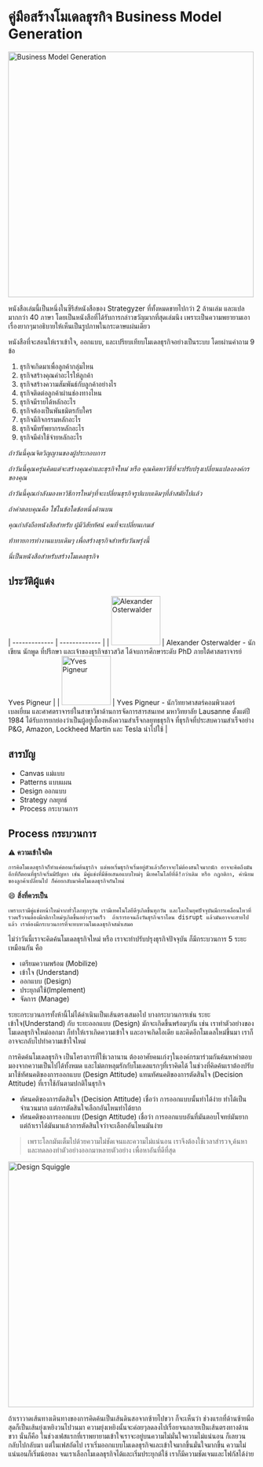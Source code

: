 # คู่มือสร้างโมเดลธุรกิจ Business Model Generation

<img src="https://www.strategyzer.com/hs-fs/hubfs/BOOK_COVER_WEB_01-Business_Model_Generation.png?width=1700&height=1380&name=BOOK_COVER_WEB_01-Business_Model_Generation.png" alt="Business Model Generation" style="width:500px;"/>

หนังสือเล่มนี้เป็นหนึ่งในซีรีส์หนังสือของ Strategyzer ที่ทั้งหมดขายไปกว่า 2 ล้านเล่ม และแปลมากกว่า 40 ภาษา 
โดยเป็นหนังสือที่ได้รับการกล่าวขวัญมากที่สุดเล่มนึง เพราะเป็นความพยายามเอาเรื่องยากๆมาอธิบายให้เห็นเป็นรูปภาพในกระดาษแผ่นเดียว

หนังสือที่จะสอนให้เราเข้าใจ, ออกแบบ, และเปรียบเทียบโมเดลธุรกิจอย่างเป็นระบบ โดยผ่านคำถาม 9 ข้อ
1. ธุรกิจเกิดมาเพื่อลูกค้ากลุ่มไหน 
2. ธุรกิจสร้างคุณค่าอะไรให้ลูกค้า
3. ธุรกิจสร้างความสัมพันธ์กับลูกค้าอย่างไร 
4. ธุรกิจติดต่อลูกค้าผ่านช่องทางไหน
5. ธุรกิจมีรายได้หลักอะไร
6. ธุรกิจต้องเป็นพันธมิตรกับใคร
7. ธุรกิจมีกิจกรรมหลักอะไร
8. ธุรกิจมีทรัพยากรหลักอะไร
9. ธุรกิจมีค่าใช้จ่ายหลักอะไร


*ถ้าวันนี้คุณจิตวิญญานของผู้ประกอบการ*

*ถ้าวันนี้คุณครุ่นคิดแต่จะสร้างคุณค่าและธุรกิจใหม่ หรือ คุณคิดหาวิธีที่จะปรับปรุงเปลี่ยนแปลงองค์กรของคุณ*

*ถ้าวันนี้คุณกำลังมองหาวิธีการใหม่ๆที่จะเปลี่ยนธุรกิจรูปแบบเดิมๆที่ล้าสมัยไปแล้ว*

*ถ้าคำตอบคุณคือ ใช่ในข้อใดข้อหนึ่งด้านบน* 

*คุณกำลังถือหนังสือสำหรับ ผู้มีวิสัยทัศน์ คนที่จะเปลี่ยนเกมส์*

*ท้าทายการทำงานแบบเดิมๆ เพื่อสร้างธุรกิจสำหรับวันพรุ่งนี้*

*นี่เป็นหนังสือสำหรับสร้างโมเดลธุรกิจ*

## ประวัติผู้แต่ง

| ------------- | ------------- |
| <img src="https://upload.wikimedia.org/wikipedia/commons/7/7c/Alexander_Osterwalder%2C_October_2011_%28cropped%29.jpg" alt="Alexander Osterwalder" style="width:100px;" />  | Alexander Osterwalder - นักเขียน นักพูด ที่ปรึกษา และเจ้าของธุรกิจชาวสวิส ได้จบการศึกษาระดับ PhD ภายใต้ศาสตราจารย์ Yves Pigneur  |
| <img src="https://images-na.ssl-images-amazon.com/images/I/41zwJATFyLL._US230_.jpg" alt="Yves Pigneur" style="width:100px;" />  | Yves Pigneur - นักวิทยาศาสตร์คอมพิวเตอร์เบลเยี่ยม และศาศตราจารย์ในสาขาวิชาด้านการจัดการสารสนเทศ มหาวิทยาลัย Lausanne ตั้งแต่ปี 1984 ได้รับการยกย่องว่าเป็นผู้อยู่เบื้องหลังความสำเร็จกลยุทธธุรกิจ ที่ธุรกิจที่ประสบความสำเร็จอย่าง P&G, Amazon, Lockheed Martin และ Tesla นำไปใช้  |


## สารบัญ
* Canvas แม่แบบ
* Patterns แบบแผน
* Design ออกแบบ
* Strategy กลยุทธ์
* Process กระบวนการ

## Process กระบวนการ

:warning: **ความเข้าใจผิด** 
```
การคิดโมเดลธุรกิจก็ทำแค่ตอนเริ่มต้นธุรกิจ แต่พอเริ่มธุรกิจเริ่มอยู่ตัวแล้วก็อาจจะไม่ต้องสนใจมากนัก อาจจะคิดถึงมันอีกทีก็ตอนที่ธุรกิจเริ่มมีปัญหา เช่น มีคู่แข่งที่มีข้อเสนอแบบใหม่ๆ มีเทคโนโลยีที่ดี!กว่าเดิม หรือ กฏกติกา, ค่านิยมของลูกค้าเปลี่ยนไป ก็ค่อยกลับมาคิดโมเดลธุรกิจกันใหม่ 
```

:smile: **สิ่งที่ควรเป็น**
```
เพราะเรามีคู่แข่งหน้าใหม่จากทั่วโลกทุกๆวัน เรามีเทคโนโลยีดีๆเกิดขึ้นทุกวัน และโลกในยุคปัจจุบันมีการเคลื่อนไหวที่รวดเร็วจนต้องมีกติกาใหม่ๆเกิดขึ้นอย่างรวดเร็ว  ถ้าเรารอจนถึงวันธุรกิจเราโดน disrupt แล้วมันอาจจะสายไปแล้ว เราต้องมีกระบวนการที่จะทบทวนโมเดลธุรกิจสม่ำเสมอ
```

ไม่ว่าวันนี้เราจะคิดค้นโมเดลธุรกิจใหม่ หรือ เราจะทำปรับปรุงธุรกิจปัจจุบัน ก็มีกระบวนการ 5 ระยะเหมือนกัน คือ
* เตรียมความพร้อม (Mobilize)
* เข้าใจ (Understand) 
* ออกแบบ (Design)
* ประยุกต์ใช้(Implement) 
* จัดการ (Manage)

ระยะกระบวนการทั้งห้านี้ไม่ได้ดำเนินเป็นเส้นตรงเสมอไป บางกระบวนการเช่น ระยะเข้าใจ(Understand) กับ ระยะออกแบบ (Design) มักจะเกิดขึ้นพร้อมๆกัน เช่น เราทำตัวอย่างของโมเดลธุรกิจใหม่ออกมา ก็ทำให้เราเกิดความเข้าใจ และอาจเกิดไอเดีย และคิดอีกโมเดลใหม่ขึ้นมา เราก็อาจจะกลับไปทำความเข้าใจใหม่

การคิดค้นโมเดลธุรกิจ เป็นโครงการที่ใช้เวลานาน ต้องอาศัยคนเก่งๆในองค์กรมาร่วมกันค้นหาคำตอบ มองจากความเป็นไปได้ทั้งหมด และไม่ตกหลุมรักกับโมเดลแรกๆที่เราคิดได้
ในช่วงที่คิดค้นเราต้องปรับมาใช้ทัศนคติของการออกแบบ (Design Attitude) แทนทัศนคติของการตัดสินใจ (Decision Attitude) ที่เราใช้กันตามปกติในธุรกิจ  
* ทัศนคติของการตัดสินใจ (Decision Attitude) เชื่อว่า การออกแบบนั้นทำได้ง่าย ทำได้เป็นจำนวนมาก แต่การตัดสินใจเลือกอันไหนทำได้ยาก
* ทัศนคติของการออกแบบ (Design Attitude) เชื่อว่า การออกแบบอันที่มันตอบโจทย์มันยาก แต่ถ้าเราได้มันมาแล้วการตัดสินใจว่าจะเลือกอันไหนมันง่าย

> เพราะโลกมันเต็มไปด้วยความไม่ชัดเจนและความไม่แน่นอน เราจึงต้องใช้เวลาสำรวจ,ค้นหาและทดลองทำตัวอย่างออกมาหลายตัวอย่าง เพื่อหาอันที่ดีที่สุด

<img src="https://freight.cargo.site/w/1000/i/42f492f0268f3b80342e2f8ca96efbc74de1cdcaba6ce707c83121b5afe74405/squiggle-labels-outline.png" alt="Design Squiggle" style="width:500px;"/>

ถ้าเราวาดเส้นทางเดินทางของการคิดค้นเป็นเส้นดินสอจากซ้ายไปขวา ก็จะเห็นว่า ช่วงแรกที่ด้านซ้ายมือสุดก็เป็นเส้นยุ่งเหยิงวนไปวนมา ความยุ่งเหยิงนั้นจะค่อยๆลดลงไปเรื่อยจนกลายเป็นเส้นตรงทางด้านขวา นั่นก็คือ ในช่วงเฟสแรกที่เราพยายามเข้าใจเราจะอยู่บนความไม่มั่นใจความไม่แน่นอน ก็เลยวนกลับไปกลับมา 
แต่ในเฟสถัดไป เราเริ่มออกแบบโมเดลธุรกิจและเข้าใจมากขึ้นมั่นใจมากขึ้น ความไม่แน่นอนก็เริ่มน้อยลง
จนเราเลือกโมเดลธุรกิจได้และเริ่มประยุกต์ใช้ เราก็มีความชัดเจนและโฟกัสได้ง่าย
